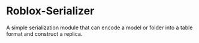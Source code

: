 # Roblox-Serializer
A simple serialization module that can encode a model or folder into a table format and construct a replica.
